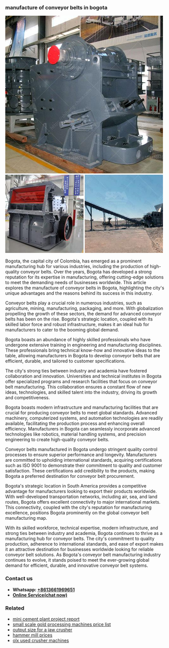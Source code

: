 <h3>manufacture of conveyor belts in bogota</h3><img src='1704856759.jpg' alt=''><p>Bogota, the capital city of Colombia, has emerged as a prominent manufacturing hub for various industries, including the production of high-quality conveyor belts. Over the years, Bogota has developed a strong reputation for its expertise in manufacturing, offering cutting-edge solutions to meet the demanding needs of businesses worldwide. This article explores the manufacture of conveyor belts in Bogota, highlighting the city's unique advantages and the reasons behind its success in this industry.</p><p>Conveyor belts play a crucial role in numerous industries, such as agriculture, mining, manufacturing, packaging, and more. With globalization propelling the growth of these sectors, the demand for advanced conveyor belts has been on the rise. Bogota's strategic location, coupled with its skilled labor force and robust infrastructure, makes it an ideal hub for manufacturers to cater to the booming global demand.</p><p>Bogota boasts an abundance of highly skilled professionals who have undergone extensive training in engineering and manufacturing disciplines. These professionals bring technical know-how and innovative ideas to the table, allowing manufacturers in Bogota to develop conveyor belts that are efficient, durable, and tailored to customer specifications.</p><p>The city's strong ties between industry and academia have fostered collaboration and innovation. Universities and technical institutes in Bogota offer specialized programs and research facilities that focus on conveyor belt manufacturing. This collaboration ensures a constant flow of new ideas, technologies, and skilled talent into the industry, driving its growth and competitiveness.</p><p>Bogota boasts modern infrastructure and manufacturing facilities that are crucial for producing conveyor belts to meet global standards. Advanced machinery, computerized systems, and automation technologies are readily available, facilitating the production process and enhancing overall efficiency. Manufacturers in Bogota can seamlessly incorporate advanced technologies like robotics, material handling systems, and precision engineering to create high-quality conveyor belts.</p><p>Conveyor belts manufactured in Bogota undergo stringent quality control processes to ensure superior performance and longevity. Manufacturers are committed to upholding international standards, acquiring certifications such as ISO 9001 to demonstrate their commitment to quality and customer satisfaction. These certifications add credibility to the products, making Bogota a preferred destination for conveyor belt procurement.</p><p>Bogota's strategic location in South America provides a competitive advantage for manufacturers looking to export their products worldwide. With well-developed transportation networks, including air, sea, and land routes, Bogota offers excellent connectivity to major international markets. This connectivity, coupled with the city's reputation for manufacturing excellence, positions Bogota prominently on the global conveyor belt manufacturing map.</p><p>With its skilled workforce, technical expertise, modern infrastructure, and strong ties between industry and academia, Bogota continues to thrive as a manufacturing hub for conveyor belts. The city's commitment to quality production, adherence to international standards, and ease of export makes it an attractive destination for businesses worldwide looking for reliable conveyor belt solutions. As Bogota's conveyor belt manufacturing industry continues to evolve, it stands poised to meet the ever-growing global demand for efficient, durable, and innovative conveyor belt systems.</p><h3>Contact us</h3><ul><li><strong>Whatsapp:&nbsp;<a href="https://wa.me/8613661969651">+8613661969651</a></strong></li><li><a href="https://swt.shibang-china.com/?git&amp;zhl&amp;manufacture of conveyor belts in bogota"><strong>Online Service(chat now)</strong></a></li></ul><h3>Related</h3><ul><li><a href='mini cement plant project report.md'>mini cement plant project report</a></li><li><a href='small scale gold processing machines price list.md'>small scale gold processing machines price list</a></li><li><a href='output size for a jaw crusher.md'>output size for a jaw crusher</a></li><li><a href='hammer mill prices.md'>hammer mill prices</a></li><li><a href='olx used crusher machines.md'>olx used crusher machines</a></li></ul>